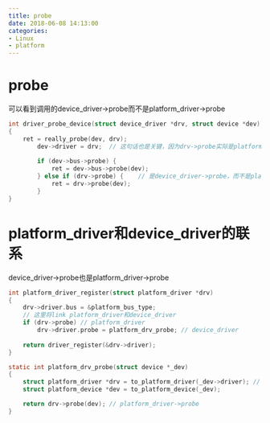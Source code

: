 ```yaml
---
title: probe
date: 2018-06-08 14:13:00
categories:
- Linux
- platform
---
```

# probe
可以看到调用的device_driver->probe而不是platform_driver->probe
```c
int driver_probe_device(struct device_driver *drv, struct device *dev)
{
	ret = really_probe(dev, drv);
		dev->driver = drv;	// 这句话也是关键，因为drv->probe实际是platform_drv_probe，而在platform_drv_probe中要用到dev->driver
		
		if (dev->bus->probe) {
			ret = dev->bus->probe(dev);
		} else if (drv->probe) {	// 是device_driver->probe，而不是platform_driver->probe，所以这里涉及device_driver和platform_driver的联系
			ret = drv->probe(dev);
		}
}
```
<!--more-->
# platform_driver和device_driver的联系
device_driver->probe也是platform_driver->probe
```c
int platform_driver_register(struct platform_driver *drv)
{
	drv->driver.bus = &platform_bus_type;
	// 这里将link platform_driver和device_driver
	if (drv->probe)	// platform_driver
		drv->driver.probe = platform_drv_probe;	// device_driver
		
	return driver_register(&drv->driver);
}
```

```c
static int platform_drv_probe(struct device *_dev)
{
	struct platform_driver *drv = to_platform_driver(_dev->driver);	// really_probe中设置dev->driver = drv;
	struct platform_device *dev = to_platform_device(_dev);

	return drv->probe(dev);	// platform_driver->probe
}
```
